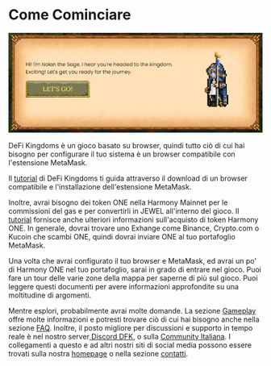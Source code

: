 # Come Cominciare

![Benvenuto su DeFI Kingdoms!](../.gitbook/assets/Nolan.JPG)

DeFi Kingdoms è un gioco basato su browser, quindi tutto ciò di cui hai bisogno per configurare il tuo sistema è un browser compatibile con l'estensione MetaMask.

Il [tutorial](https://defikingdoms.com/tutorial.html) di DeFi Kingdoms ti guida attraverso il download di un browser compatibile e l'installazione dell'estensione MetaMask.

Inoltre, avrai bisogno dei token ONE nella Harmony Mainnet per le commissioni del gas e per convertirli in JEWEL all'interno del gioco. Il [tutorial](https://defikingdoms.com/tutorial.html) fornisce anche ulteriori informazioni sull'acquisto di token Harmony ONE. In generale, dovrai trovare uno Exhange come Binance, Crypto.com o Kucoin che scambi ONE, quindi dovrai inviare ONE al tuo portafoglio MetaMask.

Una volta che avrai configurato il tuo browser e MetaMask, ed avrai un po' di Harmony ONE nel tuo portafoglio, sarai in grado di entrare nel gioco. Puoi fare un tour delle varie zone della mappa per saperne di più sul gioco. Puoi leggere questi documenti per avere informazioni approfondite su una moltitudine di argomenti.

Mentre esplori, probabilmente avrai molte domande. La sezione [Gameplay](gameplay/) offre molte informazioni e potresti trovare ciò di cui hai bisogno anche nella sezione [FAQ](faq.md). Inoltre, il posto migliore per discussioni e supporto in tempo reale è nel nostro server[ Discord DFK](https://discord.com/invite/defikingdoms), o sulla [Community Italiana](https://discord.gg/Fh3H7CMdbS). I collegamenti a questo e ad altri nostri siti di social media possono essere trovati sulla nostra [homepage](https://defikingdoms.com) o nella sezione [contatti](../important/contatti/).
